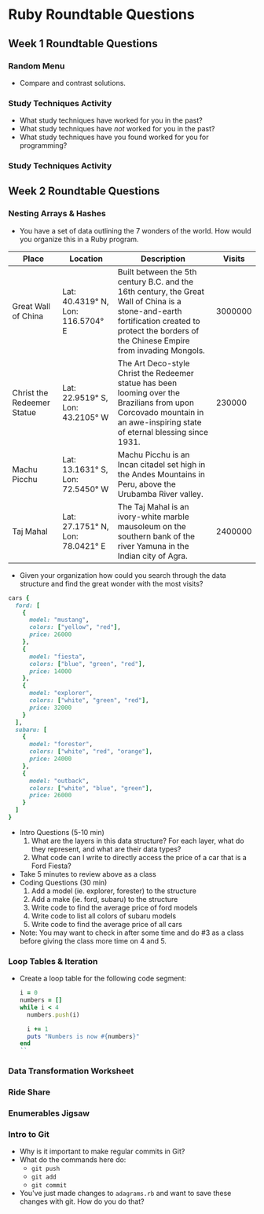# Ruby Roundtable Questions

## Week 1 Roundtable Questions

### Random Menu

* Compare and contrast solutions.

### Study Techniques Activity

* What study techniques have worked for you in the past?
* What study techniques have _not_ worked for you in the past?
* What study techniques have you found worked for you for programming?

### Study Techniques Activity

## Week 2 Roundtable Questions

### Nesting Arrays & Hashes

* You have a set of data outlining the 7 wonders of the world.  How would you organize this in a Ruby program.

| Place                      | Location                           | Description                                                                                                                                                                                     | Visits  |
| -------------------------- | ---------------------------------- | ----------------------------------------------------------------------------------------------------------------------------------------------------------------------------------------------- | ------- |
| Great Wall of China        | Lat:  40.4319° N, Lon: 116.5704° E | Built between the 5th century B.C. and the 16th century, the Great Wall of China is a stone-and-earth fortification created to protect the borders of the Chinese Empire from invading Mongols. | 3000000 |
| Christ the Redeemer Statue | Lat:  22.9519° S, Lon: 43.2105° W  | The Art Deco-style Christ the Redeemer statue has been looming over the Brazilians from upon Corcovado mountain in an awe-inspiring state of eternal blessing since 1931.                       | 230000  |
| Machu Picchu               | Lat:  13.1631° S, Lon: 72.5450° W  | Machu Picchu is an Incan citadel set high in the Andes Mountains in Peru, above the Urubamba River valley.                                                                                      |
| Taj Mahal                  | Lat:  27.1751° N, Lon: 78.0421° E  | The Taj Mahal is an ivory-white marble mausoleum on the southern bank of the river Yamuna in the Indian city of Agra.                                                                           | 2400000 |

* Given your organization how could you search through the data structure and find the great wonder with the most visits?

```ruby
cars {
  ford: [
    {
      model: "mustang",
      colors: ["yellow", "red"],
      price: 26000
    },
    {
      model: "fiesta",
      colors: ["blue", "green", "red"],
      price: 14000
    },
    {
      model: "explorer",
      colors: ["white", "green", "red"],
      price: 32000
    }
  ],
  subaru: [
    {
      model: "forester",
      colors: ["white", "red", "orange"],
      price: 24000
    },
    {
      model: "outback",
      colors: ["white", "blue", "green"],
      price: 26000
    }
  ]
}
```

* Intro Questions (5-10 min)
  1. What are the layers in this data structure? For each layer, what do they represent, and what are their data types?
  2. What code can I write to directly access the price of a car that is a Ford Fiesta?
* Take 5 minutes to review above as a class
*  Coding Questions (30 min)
    1. Add a model (ie. explorer, forester) to the structure
    2. Add a make (ie. ford, subaru) to the structure
    3. Write code to find the average price of ford models
    4. Write code to list all colors of subaru models
    5. Write code to find the average price of all cars
*  Note: You may want to check in after some time and do #3 as a class before giving the class more time on 4 and 5. 


### Loop Tables & Iteration

* Create a loop table for the following code segment:
    ```ruby
    i = 0
    numbers = []
    while i < 4
      numbers.push(i)

      i += 1
      puts "Numbers is now #{numbers}"
    end
    ``

### Data Transformation Worksheet

### Ride Share

### Enumerables Jigsaw


### Intro to Git

- Why is it important to make regular commits in Git?
- What do the commands here do:
  - `git push`
  - `git add`
  - `git commit`
- You've just made changes to `adagrams.rb` and want to save these changes with git.  How do you do that?
